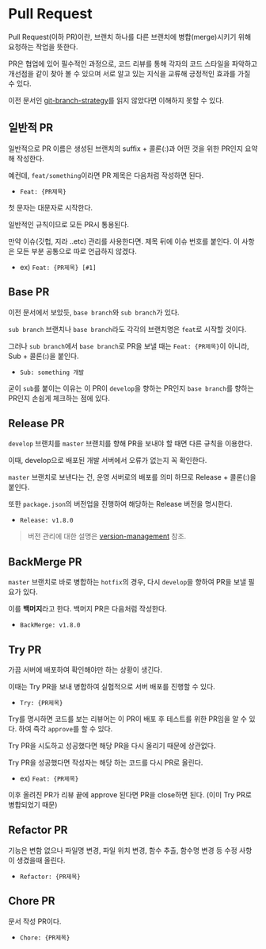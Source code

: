 # Pull Request

Pull Request(이하 PR)이란, 브랜치 하나를 다른 브랜치에 병합(merge)시키기 위해 요청하는 작업을 뜻한다.

PR은 협업에 있어 필수적인 과정으로, 코드 리뷰를 통해 각자의 코드 스타일을 파악하고 개선점을 같이 찾아 볼 수 있으며 서로 알고 있는 지식을 교류해 긍정적인 효과를 가질 수 있다.

이전 문서인 [git-branch-strategy](./git-branch-strategy.md)를 읽지 않았다면 이해하지 못할 수 있다.

## 일반적 PR

일반적으로 PR 이름은 생성된 브랜치의 suffix + 콜론(:)과 어떤 것을 위한 PR인지 요약해 작성한다. 

예컨데, `feat/something`이라면 PR 제목은 다음처럼 작성하면 된다.

- `Feat: {PR제목}`

첫 문자는 대문자로 시작한다.

일반적인 규칙이므로 모든 PR시 통용된다.

만약 이슈(깃헙, 지라 ..etc) 관리를 사용한다면. 제목 뒤에 이슈 번호를 붙인다. 이 사항은 모든 부분 공통으로 따로 언급하지 않겠다.

- ex) `Feat: {PR제목} [#1]`

## Base PR

이전 문서에서 보았듯, `base branch`와 `sub branch`가 있다. 

`sub branch` 브랜치나 `base branch`라도 각각의 브랜치명은 `feat`로 시작할 것이다.

그러나 `sub branch`에서 `base branch`로 PR을 보낼 때는 `Feat: {PR제목}`이 아니라, Sub + 콜론(:)을 붙인다.

- `Sub: something 개발`

굳이 `sub`를 붙이는 이유는 이 PR이 `develop`을 향하는 PR인지 `base branch`를 향하는 PR인지 손쉽게 체크하는 점에 있다.

## Release PR

`develop` 브랜치를 `master` 브랜치를 향해 PR을 보내야 할 때면 다른 규칙을 이용한다.

이때, develop으로 배포된 개발 서버에서 오류가 없는지 꼭 확인한다.

`master` 브랜치로 보낸다는 건, 운영 서버로의 배포를 의미 하므로 Release + 콜론(:)을 붙인다.

또한 `package.json`의 버전업을 진행하여 해당하는 Release 버전을 명시한다.

- `Release: v1.8.0`

> 버전 관리에 대한 설명은 [version-management]("./version-management.md) 참조.


## BackMerge PR

`master` 브랜치로 바로 병합하는 `hotfix`의 경우, 다시 `develop`을 향하여 PR을 보낼 필요가 있다.

이를 **백머지**라고 한다. 백머지 PR은 다음처럼 작성한다.

- `BackMerge: v1.8.0`

## Try PR

가끔 서버에 배포하여 확인해야만 하는 상황이 생긴다.

이때는 Try PR을 보내 병합하여 실험적으로 서버 배포를 진행할 수 있다.

- `Try: {PR제목}`

Try를 명시하면 코드를 보는 리뷰어는 이 PR이 배포 후 테스트를 위한 PR임을 알 수 있다. 하여 즉각 `approve`를 할 수 있다.

Try PR을 시도하고 성공했다면 해당 PR을 다시 올리기 때문에 상관없다.

Try PR을 성공했다면 작성자는 해당 하는 코드를 다시 PR로 올린다.

- ex) `Feat: {PR제목}`

이후 올려진 PR가 리뷰 끝에 approve 된다면 PR을 close하면 된다. (이미 Try PR로 병합되었기 때문)

## Refactor PR

기능은 변함 없으나 파일명 변경, 파일 위치 변경, 함수 추출, 함수명 변경 등 수정 사항이 생겼을때 올린다.

- `Refactor: {PR제목}`

## Chore PR

문서 작성 PR이다.

- `Chore: {PR제목}`